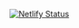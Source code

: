 [![Netlify Status](https://api.netlify.com/api/v1/badges/71d36a1f-abac-4757-b0b7-ff37545a7163/deploy-status)](https://app.netlify.com/sites/jackvine/deploys)
